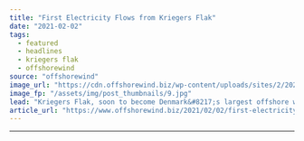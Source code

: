 ```yaml
---
title: "First Electricity Flows from Kriegers Flak"
date: "2021-02-02"
tags: 
  - featured
  - headlines
  - kriegers flak
  - offshorewind
source: "offshorewind"
image_url: "https://cdn.offshorewind.biz/wp-content/uploads/sites/2/2021/02/02103010/First-Electricity-Flows-from-Kriegers-Flak.jpg"
image_fp: "/assets/img/post_thumbnails/9.jpg"
lead: "Kriegers Flak, soon to become Denmark&#8217;s largest offshore wind farm in operation, has delivered"
article_url: "https://www.offshorewind.biz/2021/02/02/first-electricity-flows-from-kriegers-flak/"
---
```


---

